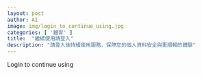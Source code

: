 ```yaml
---
layout: post
author: AI
image: img/login_to_continue_using.jpg
categories: [ '體育' ]
title:  "繼續使用請登入"  
description: "請登入後持續使用服務，保障您的個人資料安全與更順暢的體驗"
---
```

Login to continue using